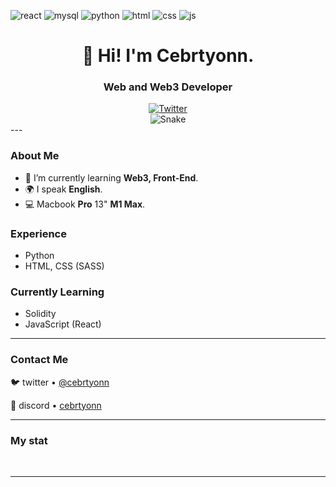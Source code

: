 ![react](https://img.shields.io/badge/-React-blueviolet)
![mysql](https://img.shields.io/badge/-MySQL-success)
![python](https://img.shields.io/badge/-Python-yellow)
![html](https://img.shields.io/badge/-Css-green)
![css](https://img.shields.io/badge/-HTML-purple)
![js](https://img.shields.io/badge/-JS-blue)


<div id="header" align="center">
    <h1>👋 Hi! I'm Cebrtyonn.</h1>
    <h3>Web and Web3 Developer</h3>
</div>

<div id="socials" align="center">
  <a href="https://twitter.com/cebrtyonn">
    <img src="https://img.shields.io/badge/Twitter-blue?style=for-the-badge&logo=twitter&logoColor=white" alt="Twitter"/>
  </a>
</div>

<div id="snake" align="center">
    <img src="https://github.com/cebrtyonn/cebrtyonn/blob/main/github-snake.svg" alt="Snake"/>
</div>
---

### About Me
- 🌱 I’m currently learning **Web3, Front-End**.
- 🌍 I speak **English**.
- 💻 Macbook **Pro** 13" **M1 Max**.

### Experience
- Python
- HTML, CSS (SASS)

### Currently Learning
- Solidity
- JavaScript (React)
---

### Contact Me

🐦 twitter • [@cebrtyonn](https://cebrtyonn/twitter)  

💬 discord • [cebrtyonn](https://cebrtyonn/discord)

---

### My stat

<div id="stat" align="center">
    <img src="https://github-profile-summary-cards.vercel.app/api/cards/profile-details?username=cebrtyonn&theme=github_dark" alt=""/>
    <img src="https://github-profile-summary-cards.vercel.app/api/cards/most-commit-language?username=cebrtyonn&theme=github_dark" alt=""/>
    <img src="https://github-profile-summary-cards.vercel.app/api/cards/stats?username=cebrtyonn&theme=github_dark" alt=""/>
</div>

---
